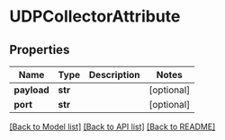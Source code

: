# UDPCollectorAttribute

## Properties
Name | Type | Description | Notes
------------ | ------------- | ------------- | -------------
**payload** | **str** |  | [optional] 
**port** | **str** |  | [optional] 

[[Back to Model list]](../README.md#documentation-for-models) [[Back to API list]](../README.md#documentation-for-api-endpoints) [[Back to README]](../README.md)

